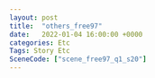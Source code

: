 ```yaml
---
layout: post
title:  "others_free97"
date:   2022-01-04 16:00:00 +0000
categories: Etc
Tags: Story Etc
SceneCode: ["scene_free97_q1_s20"]
---
```

